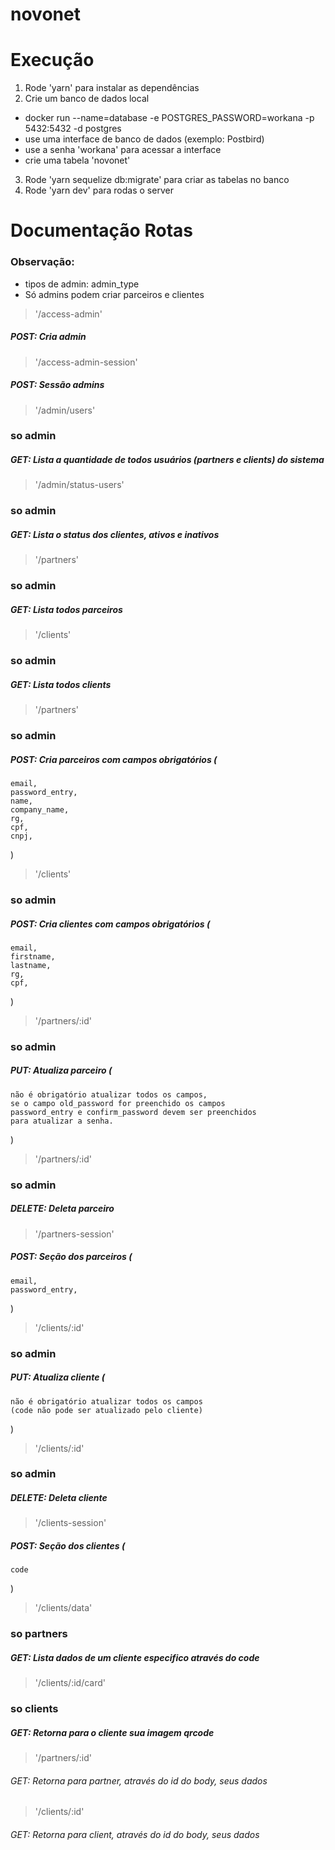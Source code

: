 # novonet

# Execução

1. Rode 'yarn' para instalar as dependências
2. Crie um banco de dados local
  - docker run --name=database -e POSTGRES_PASSWORD=workana -p 5432:5432 -d postgres
  - use uma interface de banco de dados (exemplo: Postbird)
  - use a senha 'workana' para acessar a interface
  - crie uma tabela 'novonet'
3. Rode 'yarn sequelize db:migrate' para criar as tabelas no banco
4. Rode 'yarn dev' para rodas o server

# Documentação Rotas

### Observação:
- tipos de admin: admin_type
- Só admins podem criar parceiros e clientes

> '/access-admin'
##### POST: Cria admin 

> '/access-admin-session'
##### POST: Sessão admins

> '/admin/users'
### so admin
##### GET: Lista a quantidade de todos usuários (partners e clients) do sistema

> '/admin/status-users'
### so admin
##### GET: Lista o status dos clientes, ativos e inativos

> '/partners'
### so admin
##### GET: Lista todos parceiros

> '/clients'
### so admin
##### GET: Lista todos clients

> '/partners'
### so admin
##### POST: Cria parceiros com campos obrigatórios (
    email,
    password_entry,
    name,
    company_name,
    rg,
    cpf,
    cnpj,
)

> '/clients'
### so admin
##### POST: Cria clientes com campos obrigatórios (
    email,
    firstname,
    lastname,
    rg,
    cpf,
)

> '/partners/:id'
### so admin
##### PUT: Atualiza parceiro (
    não é obrigatório atualizar todos os campos,
    se o campo old_password for preenchido os campos
    password_entry e confirm_password devem ser preenchidos
    para atualizar a senha.
)

> '/partners/:id'
### so admin
##### DELETE: Deleta parceiro

> '/partners-session'
##### POST: Seção dos parceiros (
    email,
    password_entry,
)

> '/clients/:id'
### so admin
##### PUT: Atualiza cliente (
    não é obrigatório atualizar todos os campos
    (code não pode ser atualizado pelo cliente)
)

> '/clients/:id'
### so admin
##### DELETE: Deleta cliente

> '/clients-session'
##### POST: Seção dos clientes (
    code
)

> '/clients/data'
### so partners
##### GET: Lista dados de um cliente especifico através do code

> '/clients/:id/card'
### so clients
##### GET: Retorna para o cliente sua imagem qrcode

> '/partners/:id'
###### GET: Retorna para partner, através do id do body, seus dados

> '/clients/:id'
###### GET: Retorna para client, através do id do body, seus dados
